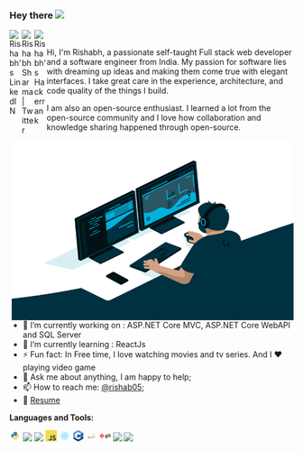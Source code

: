 ### Hey there <img src="https://media.giphy.com/media/hvRJCLFzcasrR4ia7z/giphy.gif" width="25px">
<a href="https://www.linkedin.com/in/rishab05/">
  <img align="left" alt="Rishabh's LinkedIN" width="22px" src="https://raw.githubusercontent.com/peterthehan/peterthehan/master/assets/linkedin.svg" />
</a>
<a href="https://twitter.com/therishabh05">
  <img align="left" alt=" Rishabh Sharma | Twitter" width="22px" src="https://raw.githubusercontent.com/peterthehan/peterthehan/master/assets/twitter.svg" />
</a>
<a href="https://www.hackerrank.com/rishab05">
  <img align="left" alt="Rishabh's Hackerrank" width="22px" src="https://upload.wikimedia.org/wikipedia/commons/thumb/4/40/HackerRank_Icon-1000px.png/240px-HackerRank_Icon-1000px.png"/>
</a>
<br />

Hi, I'm Rishabh, a passionate self-taught Full stack web developer and a software engineer from India. My passion for software lies with dreaming up ideas and making them come true with elegant interfaces. I take great care in the experience, architecture, and code quality of the things I build.

I am also an open-source enthusiast. I learned a lot from the open-source community and I love how collaboration and knowledge sharing happened through open-source.

  <img align="right" alt="GIF" src="https://github.com/rishab05/rishab05/blob/master/code.gif?raw=true" width="500" height="320" />
  
- 🔭 I’m currently working on : ASP.NET Core MVC, ASP.NET Core WebAPI and SQL Server
- 🌱 I’m currently learning : ReactJs
- ⚡ Fun fact: In Free time, I love watching movies and tv series. And I :heart: playing video game  
- 💬 Ask me about anything, I am happy to help;
- 📫 How to reach me: [@rishab05](https://www.linkedin.com/in/rishab05/);
- 📝 [Resume](https://drive.google.com/file/d/1bI8Ct8UV3P_i_8QWuRbY2s-Ks6WbAyUn/view?usp=sharing)

**Languages and Tools:**  

<code><img height="20" src="https://raw.githubusercontent.com/github/explore/80688e429a7d4ef2fca1e82350fe8e3517d3494d/topics/python/python.png"></code>
<code><img height="20" src="https://upload.wikimedia.org/wikipedia/commons/thumb/7/7a/C_Sharp_logo.svg/1200px-C_Sharp_logo.svg.png"></code>
<code><img height="20" src="https://upload.wikimedia.org/wikipedia/commons/thumb/e/ee/.NET_Core_Logo.svg/1024px-.NET_Core_Logo.svg.png"></code>
<code><img height="20" src="https://raw.githubusercontent.com/github/explore/80688e429a7d4ef2fca1e82350fe8e3517d3494d/topics/javascript/javascript.png"></code>
<code><img height="20" src="https://raw.githubusercontent.com/github/explore/80688e429a7d4ef2fca1e82350fe8e3517d3494d/topics/react/react.png"></code>
<code><img height="20" src="https://raw.githubusercontent.com/github/explore/80688e429a7d4ef2fca1e82350fe8e3517d3494d/topics/cpp/cpp.png"></code>
<code><img height="20" src="https://raw.githubusercontent.com/github/explore/80688e429a7d4ef2fca1e82350fe8e3517d3494d/topics/mysql/mysql.png"></code>
<code><img height="20" src="https://raw.githubusercontent.com/github/explore/80688e429a7d4ef2fca1e82350fe8e3517d3494d/topics/git/git.png"></code>
<code><img height="20" src="https://static.wikia.nocookie.net/logopedia/images/1/14/EE97B2A7-1BC7-4705-B603-6C48353EBECF.png/revision/latest/top-crop/width/450/height/450?cb=20190420234326"></code>
<code><img height="20" src="https://cdn.freebiesupply.com/logos/thumbs/2x/visual-studio-code-logo.png"></code>
